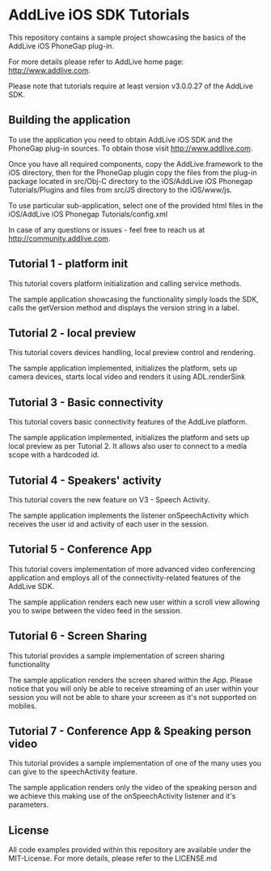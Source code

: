 # AddLive iOS SDK Tutorials

This repository contains a sample project showcasing the basics of the AddLive
iOS PhoneGap
plug-in.

For more details please refer to AddLive home page: http://www.addlive.com.

Please note that tutorials require at least version v3.0.0.27 of the AddLive
SDK.

## Building the application

To use the application you need to obtain AddLive iOS SDK and the PhoneGap
plug-in sources. To obtain those visit http://www.addlive.com.

Once you have all required components, copy the AddLive.framework to the iOS
directory, then for the PhoneGap plugin copy the files from the plug-in package
located in src/Obj-C directory to the iOS/AddLive iOS Phonegap Tutorials/Plugins
and files from src/JS directory to the iOS/www/js.

To use particular sub-application, select one of the provided html files in the
iOS/AddLive iOS Phonegap Tutorials/config.xml

In case of any questions or issues - feel free to reach us at
http://community.addlive.com.

## Tutorial 1 - platform init

This tutorial covers platform initialization and calling service methods.

The sample application showcasing the functionality simply loads the SDK, calls
the getVersion method and displays the version string in a label.

## Tutorial 2 - local preview

This tutorial covers devices handling, local preview control and rendering.

The sample application implemented, initializes the platform, sets up camera
devices, starts local video and renders it using ADL.renderSink

## Tutorial 3 - Basic connectivity

This tutorial covers basic connectivity features of the AddLive platform.

The sample application implemented, initializes the platform and sets up local
preview as per Tutorial 2. It allows also user to connect to a media scope with
a hardcoded id.

## Tutorial 4 - Speakers' activity

This tutorial covers the new feature on V3 - Speech Activity.

The sample application implements the listener onSpeechActivity which receives
the user id and activity of each user in the session.

## Tutorial 5 - Conference App

This tutorial covers implementation of more advanced video conferencing
application and employs all of the connectivity-related features of the
AddLive SDK.

The sample application renders each new user within a scroll view allowing you
to swipe between the video feed in the session.

## Tutorial 6 - Screen Sharing

This tutorial provides a sample implementation of screen sharing functionality

The sample application renders the screen shared within the App. Please notice
that you will only be able to receive streaming of an user within your session
you will not be able to share your screeen as it's not supported on mobiles.

## Tutorial 7 - Conference App & Speaking person video

This tutorial provides a sample implementation of one of the many uses you can
give to the speechActivity feature.

The sample application renders only the video of the speaking person and we
achieve this making use of the onSpeechActivity listener and it's parameters.

## License

All code examples provided within this repository are available under the
MIT-License. For more details, please refer to the LICENSE.md
